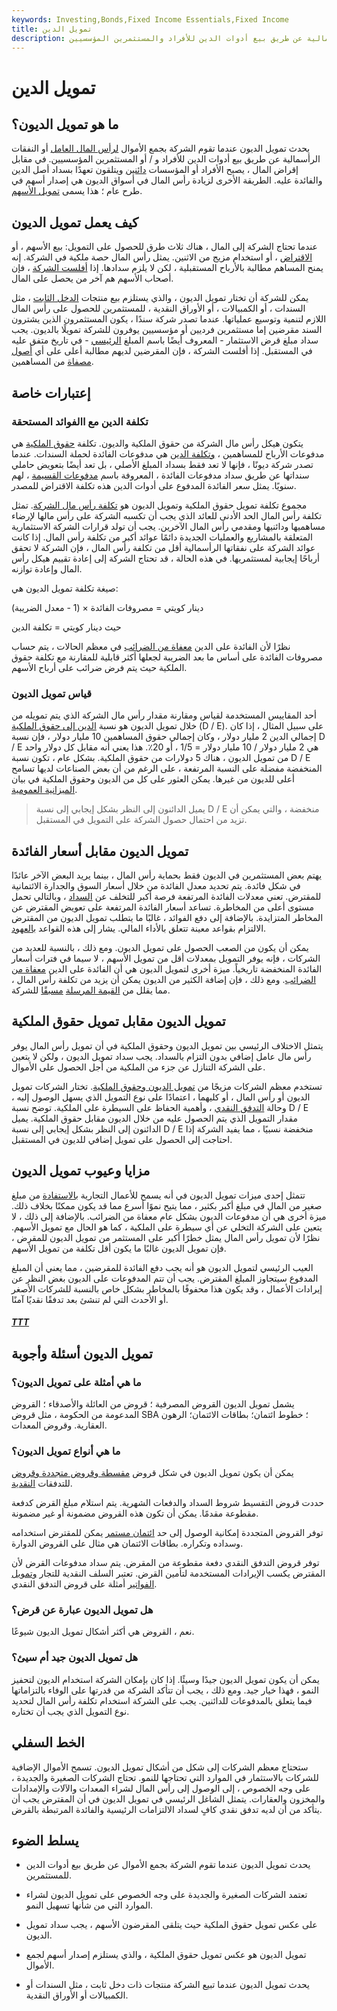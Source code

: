 ```yaml
---
keywords: Investing,Bonds,Fixed Income Essentials,Fixed Income
title: تمويل الدين
description: يحدث تمويل الديون عندما تقوم الشركة بجمع الأموال لرأس المال العامل أو النفقات الرأسمالية عن طريق بيع أدوات الدين للأفراد والمستثمرين المؤسسيين.
---
```


# تمويل الدين
## ما هو تمويل الديون؟

يحدث تمويل الديون عندما تقوم الشركة بجمع الأموال [لرأس المال العامل](/workingcapital) أو النفقات الرأسمالية عن طريق بيع أدوات الدين للأفراد و / أو المستثمرين المؤسسيين. في مقابل إقراض المال ، يصبح الأفراد أو المؤسسات [دائنين](/creditor) ويتلقون تعهدًا بسداد أصل الدين والفائدة عليه. الطريقة الأخرى لزيادة رأس المال في أسواق الديون هي إصدار أسهم في طرح عام ؛ هذا يسمى [تمويل الأسهم](/equityfinancing).

## كيف يعمل تمويل الديون

عندما تحتاج الشركة إلى المال ، هناك ثلاث طرق للحصول على التمويل: بيع الأسهم ، أو [الاقتراض](/debt) ، أو استخدام مزيج من الاثنين. يمثل رأس المال حصة ملكية في الشركة. إنه يمنح المساهم مطالبة بالأرباح المستقبلية ، لكن لا يلزم سدادها. إذا [أفلست الشركة](/bankruptcy) ، فإن أصحاب الأسهم هم آخر من يحصل على المال.

يمكن للشركة أن تختار تمويل الديون ، والذي يستلزم بيع منتجات [الدخل الثابت](/fixedincome) ، مثل السندات ، أو الكمبيالات ، أو الأوراق النقدية ، للمستثمرين للحصول على رأس المال اللازم لتنمية وتوسيع عملياتها. عندما تصدر شركة سندًا ، يكون المستثمرون الذين يشترون السند مقرضين إما مستثمرين فرديين أو مؤسسيين يوفرون للشركة تمويلًا بالديون. يجب سداد مبلغ قرض الاستثمار - المعروف أيضًا باسم المبلغ [الرئيسي](/principal) - في تاريخ متفق عليه في المستقبل. إذا أفلست الشركة ، فإن المقرضين لديهم مطالبة أعلى على أي [أصول مصفاة](/liquidasset) من المساهمين.

## إعتبارات خاصة

### تكلفة الدين مع االفوائد المستحقة

يتكون هيكل رأس مال الشركة من حقوق الملكية والديون. تكلفة [حقوق الملكية](/costofequity) هي مدفوعات الأرباح للمساهمين ، [وتكلفة الدين](/costofdebt) هي مدفوعات الفائدة لحملة السندات. عندما تصدر شركة ديونًا ، فإنها لا تعد فقط بسداد المبلغ الأصلي ، بل تعد أيضًا بتعويض حاملي سنداتها عن طريق سداد مدفوعات الفائدة ، المعروفة باسم [مدفوعات القسيمة](/coupon) ، لهم سنويًا. يمثل سعر الفائدة المدفوع على أدوات الدين هذه تكلفة الاقتراض للمصدر.

مجموع تكلفة تمويل حقوق الملكية وتمويل الديون هو [تكلفة رأس مال الشركة](/costofcapital). تمثل تكلفة رأس المال الحد الأدنى للعائد الذي يجب أن تكسبه الشركة على رأس مالها لإرضاء مساهميها ودائنيها ومقدمي رأس المال الآخرين. يجب أن تولد قرارات الشركة الاستثمارية المتعلقة بالمشاريع والعمليات الجديدة دائمًا عوائد أكبر من تكلفة رأس المال. إذا كانت عوائد الشركة على نفقاتها الرأسمالية أقل من تكلفة رأس المال ، فإن الشركة لا تحقق أرباحًا إيجابية لمستثمريها. في هذه الحالة ، قد تحتاج الشركة إلى إعادة تقييم هيكل رأس المال وإعادة توازنه.

صيغة تكلفة تمويل الديون هي:

دينار كويتي = مصروفات الفائدة × (1 - معدل الضريبة)

حيث دينار كويتي = تكلفة الدين

نظرًا لأن الفائدة على الدين [معفاة من الضرائب](/deductible) في معظم الحالات ، يتم حساب مصروفات الفائدة على أساس ما بعد الضريبة لجعلها أكثر قابلية للمقارنة مع تكلفة حقوق الملكية حيث يتم فرض ضرائب على أرباح الأسهم.

### قياس تمويل الديون

أحد المقاييس المستخدمة لقياس ومقارنة مقدار رأس مال الشركة الذي يتم تمويله من خلال تمويل الديون هو نسبة [الدين إلى حقوق الملكية](/debtequityratio) (D / E). على سبيل المثال ، إذا كان إجمالي الدين 2 مليار دولار ، وكان إجمالي حقوق المساهمين 10 مليار دولار ، فإن نسبة D / E هي 2 مليار دولار / 10 مليار دولار = 1/5 ، أو 20٪. هذا يعني أنه مقابل كل دولار واحد من تمويل الديون ، هناك 5 دولارات من حقوق الملكية. بشكل عام ، تكون نسبة D / E المنخفضة مفضلة على النسبة المرتفعة ، على الرغم من أن بعض الصناعات لديها تسامح أعلى للديون من غيرها. يمكن العثور على كل من الديون وحقوق الملكية في بيان [الميزانية العمومية](/balancesheet).

> يميل الدائنون إلى النظر بشكل إيجابي إلى نسبة D / E منخفضة ، والتي يمكن أن تزيد من احتمال حصول الشركة على التمويل في المستقبل.

>

## تمويل الديون مقابل أسعار الفائدة

يهتم بعض المستثمرين في الديون فقط بحماية رأس المال ، بينما يريد البعض الآخر عائدًا في شكل فائدة. يتم تحديد معدل الفائدة من خلال أسعار السوق والجدارة الائتمانية للمقترض. تعني معدلات الفائدة المرتفعة فرصة أكبر للتخلف عن [السداد](/default2) ، وبالتالي تحمل مستوى أعلى من المخاطرة. تساعد أسعار الفائدة المرتفعة على تعويض المقترض عن المخاطر المتزايدة. بالإضافة إلى دفع الفوائد ، غالبًا ما يتطلب تمويل الديون من المقترض الالتزام بقواعد معينة تتعلق بالأداء المالي. يشار إلى هذه القواعد [بالعهود](/bond-covenant).

يمكن أن يكون من الصعب الحصول على تمويل الديون. ومع ذلك ، بالنسبة للعديد من الشركات ، فإنه يوفر التمويل بمعدلات أقل من تمويل الأسهم ، لا سيما في فترات أسعار الفائدة المنخفضة تاريخياً. ميزة أخرى لتمويل الديون هي أن الفائدة على الدين [معفاة من الضرائب](/tax-deduction). ومع ذلك ، فإن إضافة الكثير من الديون يمكن أن يزيد من تكلفة رأس المال ، مما يقلل من [القيمة المرسلة](/presentvalue) [مسبقًا](/presentvalue) للشركة.

## تمويل الديون مقابل تمويل حقوق الملكية

يتمثل الاختلاف الرئيسي بين تمويل الديون وحقوق الملكية في أن تمويل رأس المال يوفر رأس مال عامل إضافي بدون التزام بالسداد. يجب سداد تمويل الديون ، ولكن لا يتعين على الشركة التنازل عن جزء من الملكية من أجل الحصول على الأموال.

تستخدم معظم الشركات مزيجًا من [تمويل الديون وحقوق الملكية](/equityfinancing). تختار الشركات تمويل الديون أو رأس المال ، أو كليهما ، اعتمادًا على نوع التمويل الذي يسهل الوصول إليه ، وحالة [التدفق النقدي](/cashflow) ، وأهمية الحفاظ على السيطرة على الملكية. توضح نسبة D / E مقدار التمويل الذي يتم الحصول عليه من خلال الديون مقابل حقوق الملكية. يميل الدائنون إلى النظر بشكل إيجابي إلى نسبة D / E منخفضة نسبيًا ، مما يفيد الشركة إذا احتاجت إلى الحصول على تمويل إضافي للديون في المستقبل.

## مزايا وعيوب تمويل الديون

تتمثل إحدى ميزات تمويل الديون في أنه يسمح للأعمال التجارية [بالاستفادة](/leverage) من مبلغ صغير من المال في مبلغ أكبر بكثير ، مما يتيح نموًا أسرع مما قد يكون ممكنًا بخلاف ذلك. ميزة أخرى هي أن مدفوعات الديون بشكل عام معفاة من الضرائب. بالإضافة إلى ذلك ، لا يتعين على الشركة التخلي عن أي سيطرة على الملكية ، كما هو الحال مع تمويل الأسهم. نظرًا لأن تمويل رأس المال يمثل خطرًا أكبر على المستثمر من تمويل الديون للمقرض ، فإن تمويل الديون غالبًا ما يكون أقل تكلفة من تمويل الأسهم.

العيب الرئيسي لتمويل الديون هو أنه يجب دفع الفائدة للمقرضين ، مما يعني أن المبلغ المدفوع سيتجاوز المبلغ المقترض. يجب أن تتم المدفوعات على الديون بغض النظر عن إيرادات الأعمال ، وقد يكون هذا محفوفًا بالمخاطر بشكل خاص بالنسبة للشركات الأصغر أو الأحدث التي لم تنشئ بعد تدفقًا نقديًا آمنًا.

<h5> <a href=""> TTT </a> </h5>

## تمويل الديون أسئلة وأجوبة

### ما هي أمثلة على تمويل الديون؟

يشمل تمويل الديون القروض المصرفية ؛ قروض من العائلة والأصدقاء ؛ القروض المدعومة من الحكومة ، مثل قروض SBA ؛ خطوط ائتمان؛ بطاقات الائتمان؛ الرهون العقارية. وقروض المعدات.

### ما هي أنواع تمويل الديون؟

يمكن أن يكون تمويل الديون في شكل قروض [مقسطة وقروض متجددة وقروض](/revolving-loan-facility) للتدفقات [النقدية](/cashflowloan).

حددت قروض التقسيط شروط السداد والدفعات الشهرية. يتم استلام مبلغ القرض كدفعة مقطوعة مقدمًا. يمكن أن تكون هذه القروض مضمونة أو غير مضمونة.

توفر القروض المتجددة إمكانية الوصول إلى حد [ائتمان مستمر](/lineofcredit) يمكن للمقترض استخدامه وسداده وتكراره. بطاقات الائتمان هي مثال على القروض الدوارة.

توفر قروض التدفق النقدي دفعة مقطوعة من المقرض. يتم سداد مدفوعات القرض لأن المقترض يكسب الإيرادات المستخدمة لتأمين القرض. تعتبر السلف النقدية للتجار [وتمويل الفواتير](/invoice-financing) أمثلة على قروض التدفق النقدي.

### هل تمويل الديون عبارة عن قرض؟

نعم ، القروض هي أكثر أشكال تمويل الديون شيوعًا.

### هل تمويل الديون جيد أم سيئ؟

يمكن أن يكون تمويل الديون جيدًا وسيئًا. إذا كان بإمكان الشركة استخدام الديون لتحفيز النمو ، فهذا خيار جيد. ومع ذلك ، يجب أن تتأكد الشركة من قدرتها على الوفاء بالتزاماتها فيما يتعلق بالمدفوعات للدائنين. يجب على الشركة استخدام تكلفة رأس المال لتحديد نوع التمويل الذي يجب أن تختاره.

## الخط السفلي

ستحتاج معظم الشركات إلى شكل من أشكال تمويل الديون. تسمح الأموال الإضافية للشركات بالاستثمار في الموارد التي تحتاجها للنمو. تحتاج الشركات الصغيرة والجديدة ، على وجه الخصوص ، إلى الوصول إلى رأس المال لشراء المعدات والآلات والإمدادات والمخزون والعقارات. يتمثل الشاغل الرئيسي في تمويل الديون في أن المقترض يجب أن يتأكد من أن لديه تدفق نقدي كافٍ لسداد الالتزامات الرئيسية والفائدة المرتبطة بالقرض.

## يسلط الضوء

- يحدث تمويل الديون عندما تقوم الشركة بجمع الأموال عن طريق بيع أدوات الدين للمستثمرين.

- تعتمد الشركات الصغيرة والجديدة على وجه الخصوص على تمويل الديون لشراء الموارد التي من شأنها تسهيل النمو.

- على عكس تمويل حقوق الملكية حيث يتلقى المقرضون الأسهم ، يجب سداد تمويل الديون.

- تمويل الديون هو عكس تمويل حقوق الملكية ، والذي يستلزم إصدار أسهم لجمع الأموال.

- يحدث تمويل الديون عندما تبيع الشركة منتجات ذات دخل ثابت ، مثل السندات أو الكمبيالات أو الأوراق النقدية.

